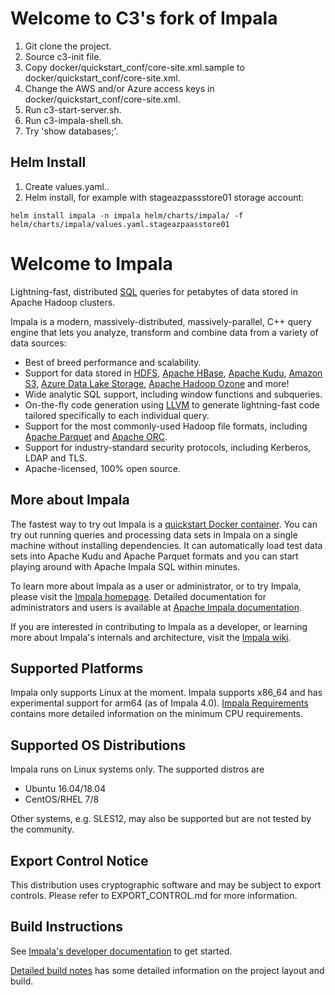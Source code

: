 # Welcome to C3's fork of Impala

1. Git clone the project.
1. Source c3-init file.
1. Copy docker/quickstart_conf/core-site.xml.sample to docker/quickstart_conf/core-site.xml.
1. Change the AWS and/or Azure access keys in docker/quickstart_conf/core-site.xml.
1. Run c3-start-server.sh.
1. Run c3-impala-shell.sh.
1. Try 'show databases;'.

## Helm Install

1. Create values.yaml.<suffix>.
1. Helm install, for example with stageazpassstore01 storage account:
```
helm install impala -n impala helm/charts/impala/ -f helm/charts/impala/values.yaml.stageazpaasstore01
```

# Welcome to Impala

Lightning-fast, distributed [SQL](https://en.wikipedia.org/wiki/SQL) queries for petabytes
of data stored in Apache Hadoop clusters.

Impala is a modern, massively-distributed, massively-parallel, C++ query engine that lets
you analyze, transform and combine data from a variety of data sources:

* Best of breed performance and scalability.
* Support for data stored in [HDFS](https://hadoop.apache.org/),
  [Apache HBase](https://hbase.apache.org/), [Apache Kudu](https://kudu.apache.org/),
  [Amazon S3](https://aws.amazon.com/s3/),
  [Azure Data Lake Storage](https://azure.microsoft.com/en-us/services/storage/data-lake-storage/),
  [Apache Hadoop Ozone](https://hadoop.apache.org/ozone/) and more!
* Wide analytic SQL support, including window functions and subqueries.
* On-the-fly code generation using [LLVM](http://llvm.org/) to generate lightning-fast
  code tailored specifically to each individual query.
* Support for the most commonly-used Hadoop file formats, including
  [Apache Parquet](https://parquet.apache.org/) and [Apache ORC](https://orc.apache.org).
* Support for industry-standard security protocols, including Kerberos, LDAP and TLS.
* Apache-licensed, 100% open source.

## More about Impala

The fastest way to try out Impala is a [quickstart Docker container](
https://github.com/apache/impala/blob/master/docker/README.md#docker-quickstart-with-docker-compose).
You can try out running queries and processing data sets in Impala on a single machine
without installing dependencies. It can automatically load test data sets into Apache Kudu
and Apache Parquet formats and you can start playing around with Apache Impala SQL
within minutes.

To learn more about Impala as a user or administrator, or to try Impala, please
visit the [Impala homepage](https://impala.apache.org). Detailed documentation for
administrators and users is available at
[Apache Impala documentation](https://impala.apache.org/impala-docs.html).


If you are interested in contributing to Impala as a developer, or learning more about
Impala's internals and architecture, visit the
[Impala wiki](https://cwiki.apache.org/confluence/display/IMPALA/Impala+Home).

## Supported Platforms

Impala only supports Linux at the moment.
Impala supports x86_64 and has experimental support for arm64 (as of Impala 4.0).
[Impala Requirements](https://impala.apache.org/docs/build/html/topics/impala_prereqs.html)
contains more detailed information on the minimum CPU requirements.

## Supported OS Distributions

Impala runs on Linux systems only. The supported distros are

* Ubuntu 16.04/18.04
* CentOS/RHEL 7/8

Other systems, e.g. SLES12, may also be supported but are not tested by the community.

## Export Control Notice

This distribution uses cryptographic software and may be subject to export controls.
Please refer to EXPORT\_CONTROL.md for more information.

## Build Instructions

See [Impala's developer documentation](https://cwiki.apache.org/confluence/display/IMPALA/Impala+Home)
to get started.

[Detailed build notes](README-build.md) has some detailed information on the project
layout and build.

